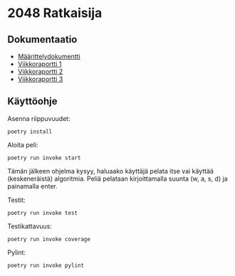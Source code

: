 # 2048 Ratkaisija

## Dokumentaatio
- [Määrittelydokumentti](https://github.com/skeltal2/tira-harjoitustyo/blob/main/Dokumentaatio/maarittelydokumentti.md)
- [Viikkoraportti 1](https://github.com/skeltal2/tira-harjoitustyo/blob/main/Dokumentaatio/viikkoraportti1.md)
- [Viikkoraportti 2](https://github.com/skeltal2/tira-harjoitustyo/blob/main/Dokumentaatio/viikkoraportti2.md)
- [Viikkoraportti 3](https://github.com/skeltal2/tira-harjoitustyo/blob/main/Dokumentaatio/viikkoraportti3.md)

## Käyttöohje
Asenna riippuvuudet:
```
poetry install
```
Aloita peli:
```
poetry run invoke start
```
Tämän jälkeen ohjelma kysyy, haluaako käyttäjä pelata itse vai käyttää (keskeneräistä) algoritmia. Peliä pelataan kirjoittamalla suunta (w, a, s, d) ja painamalla enter.

Testit:
```
poetry run invoke test
```
Testikattavuus:
```
poetry run invoke coverage
```
Pylint:
```
poetry run invoke pylint
```
